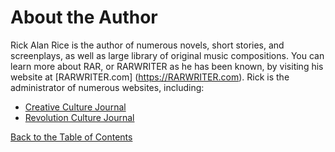 # About the Author

Rick Alan Rice is the author of numerous novels, short stories, and screenplays, as well as large library of original music compositions. You can learn more about RAR, or RARWRITER as he has been known, by visiting his website at [RARWRITER.com] (https://RARWRITER.com). Rick is the administrator of numerous websites, including:

* [Creative Culture Journal](https://creativeculturejournal.com)
* [Revolution Culture Journal](https://revolutionculturejournal.com)

[Back to the Table of Contents](/../../index.md)

